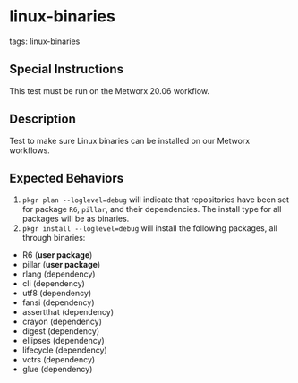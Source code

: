 # linux-binaries

tags: linux-binaries

## Special Instructions

This test must be run on the Metworx 20.06 workflow.

## Description
Test to make sure Linux binaries can be installed on our Metworx workflows.

## Expected Behaviors
1. `pkgr plan --loglevel=debug` will indicate that repositories have been set for package `R6`, `pillar`, and their dependencies. The install type for all packages will be as binaries.
2. `pkgr install --loglevel=debug` will install the following packages, all through binaries:
  - R6 (**user package**)
  - pillar (**user package**)
  - rlang (dependency)
  - cli (dependency)
  - utf8 (dependency)
  - fansi (dependency)
  - assertthat (dependency)
  - crayon (dependency)
  - digest (dependency)
  - ellipses (dependency)
  - lifecycle (dependency)
  - vctrs (dependency)
  - glue (dependency)
